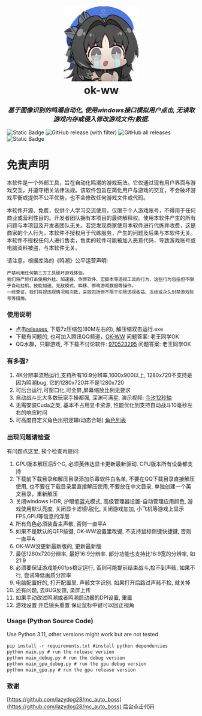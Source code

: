 <div align="center">
  <h1 align="center">
    <img src="icon.png" width="200"/>
    <br/>
    ok-ww
  </h1> 
<h3><i>基于图像识别的鸣潮自动化, 使用windows接口模拟用户点击, 无读取游戏内存或侵入修改游戏文件/数据.</i></h3>
</div>

![Static Badge](https://img.shields.io/badge/platfrom-Windows-blue?color=blue)
![GitHub release (with filter)](https://img.shields.io/github/v/release/ok-oldking/ok-wuthering-waves)
![GitHub all releases](https://img.shields.io/github/downloads/ok-oldking/ok-wuthering-waves/total)
![Static Badge](https://img.shields.io/badge/QQ%E7%BE%A4-970523295-purple)

# 免责声明

本软件是一个外部工具，旨在自动化鸣潮的游戏玩法。它仅通过现有用户界面与游戏交互，并遵守相关法律法规。该软件包旨在简化用户与游戏的交互，不会破坏游戏平衡或提供不公平优势，也不会修改任何游戏文件或代码。

本软件开源、免费，仅供个人学习交流使用，仅限于个人游戏账号，不得用于任何商业或营利性目的。开发者团队拥有本项目的最终解释权。使用本软件产生的所有问题与本项目及开发者团队无关。若您发现商家使用本软件进行代练并收费，这是商家的个人行为，本软件不授权用于代练服务，产生的问题及后果与本软件无关。本软件不授权任何人进行售卖，售卖的软件可能被加入恶意代码，导致游戏账号或电脑资料被盗，与本软件无关。

请注意，根据库洛的《鸣潮》公平运营声明:

```
严禁利用任何第三方工具破坏游戏体验。
我们将严厉打击使用外挂、加速器、作弊软件、宏脚本等违规工具的行为，这些行为包括但不限于自动挂机、技能加速、无敌模式、瞬移、修改游戏数据等操作。
一经查证，我们将视违规情况和次数，采取包括但不限于扣除违规收益、冻结或永久封禁游戏账号等措施。
```

### 使用说明

* 点击[releases](https://github.com/ok-oldking/ok-wuthering-waves/releases), 下载7z压缩包(80M左右的), 解压缩双击运行.exe
* 下载有问题的, 也可加入腾讯QQ频道，[OK-WW](https://pd.qq.com/s/2jhl3oogp) 问题答案: 老王同学OK
* QQ水群，只聊游戏, 不下载不讨论软件: [970523295](https://qm.qq.com/q/qMezq2IDGU) 问题答案: 老王同学OK

### 有多强?

1. 4K分辨率流畅运行,支持所有16:9分辨率,1600x900以上, 1280x720不支持是因为鸣潮bug, 它的1280x720并不是1280x720
2. 可后台运行,可窗口化,可全屏,屏幕缩放比例无要求
3. 自动战斗比大多数玩家手操都强, 深渊可满星, 演示视频: [今汐12秒轴](https://www.bilibili.com/video/BV1Hx4y1t7NP/)
4. 无需安装Cuda之类, 基本不占用显卡资源, 性能优化到支持自动战斗10毫秒左右的响应时间
5. 可高度自定义角色出招逻辑(动态合轴) [角色列表](src/char)

### 出现问题请检查

有问题点这里, 挨个检查再提问:

1. GPU版本解压后5个G, 必须英伟达显卡更新最新驱动. CPU版本所有设备都支持
2. 下载前下载目录和解压目录添加杀毒软件白名单, 不要在QQ下载目录直接解压使用, 也不要在下载目录里直接解压使用,不要放在中文目录, 单独创建一个英文目录，重新解压
3. 关闭windows HDR, 护眼低蓝光模式, 高级管理器设置-自动管理应用颜色, 游戏使用默认亮度, 关闭显卡滤镜\锐化, 关闭游戏加加,
   小飞机等游戏上显示FPS,GPU等信息的浮层
4. 所有角色必须装备主声骸, 否则一直平A
5. 如果不是默认的QER按键, OK-WW设置里改键, 不支持鼠标侧键快捷键, 否则一直平A
6. OK-WW没更新最新版的, 更新最新版
7. 最低1280x720分辨率, 最好16:9分辨率. 部分功能也支持比16:9宽的分辨率, 如21:9
8. 必须要保证游戏能60fps稳定运行, 否则可能提前结束战斗,捡不到声骸, 如果不行, 尝试降低画质分辨率
9. 电脑配置好的, 打开配置里, 声骸文字识别. 如果打开后路过声骸不捡, 就关掉
10. 还有问题, 去BUG反馈, 录屏上传
11. 如果手动改过鸣潮或者鸣潮启动器的DPI设置, 重置
12. 游戏设置 开启镜头重置 保证鼠标中键可以回正视角

### Usage (Python Source Code)

Use Python 3.11, other versions might work but are not tested.

```
pip install -r requirements.txt #install python dependencies
python main.py # run the release version
python main_debug.py # run the debug version
python main_gpu_debug.py # run the gpu debug version
python main_gpu.py # run the gpu release version
```

### 致谢

[https://github.com/lazydog28/mc_auto_boss](https://github.com/lazydog28/mc_auto_boss) 后台点击代码
  
